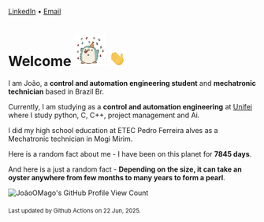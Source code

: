 [LinkedIn](https://www.linkedin.com/in/joão-pedro-gozzoli-b95641301/) &bull;
[Email](joaopedrogozzoli@gmail.com)

# Welcome <img src="happy.gif" height="64px" /> <img src="wave.gif" height="32px" />

I am João, a  **control and automation engineering student** and **mechatronic technician** based in Brazil Br.

Currently, I am studying as a **control and automation engineering** at [Unifei](https://unifei.edu.br) where I study python, C, C++, project management and Ai.

I did my high school education at ETEC Pedro Ferreira alves as a Mechatronic technician in Mogi Mirim.

Here is a random fact about me - I have been on this planet for **7845 days**.

And here is a just a random fact -  **Depending on the size, it can take an oyster anywhere from few months to many years to form a pearl**.

![JoãoOMago's GitHub Profile View Count](https://komarev.com/ghpvc/?username=JoaoOMago)

<sub>Last updated by Github Actions on 22 Jun, 2025.</sub>
